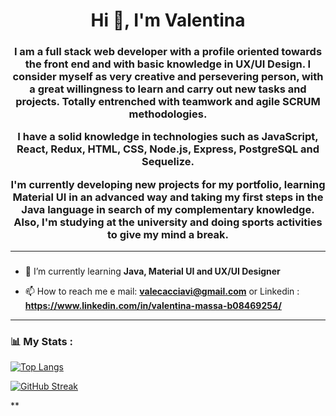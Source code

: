 

<div>
    <h1 align="center">Hi 👋, I'm Valentina</h1>
    <h3 align="center"> I am a full stack web developer with a profile oriented towards the front end and with basic knowledge in UX/UI Design. I consider myself as very creative and persevering person, with a great willingness to learn and carry out new tasks and projects. Totally entrenched with teamwork and agile SCRUM methodologies.

I have a solid knowledge in technologies such as JavaScript, React, Redux, HTML, CSS, Node.js, Express, PostgreSQL and Sequelize. 

I'm currently developing new projects for my portfolio, learning Material UI in an advanced way and taking my first steps in the Java language in search of my complementary knowledge.
Also, I'm studying at the university and doing sports activities to give my mind a break.</h3>
</div>




---

### 

- 📝 I’m currently learning **Java, Material UI and UX/UI Designer**

- 📫 How to reach me e mail: **valecacciavi@gmail.com** or Linkedin : **https://www.linkedin.com/in/valentina-massa-b08469254/**






---

### 📊 My Stats :

[![Top Langs](https://github-readme-stats.vercel.app/api/top-langs/?username=massavalentina&theme=tokyonight)](https://github.com/anuraghazra/github-readme-stats)


[![GitHub Streak](http://github-readme-streak-stats.herokuapp.com?user=massavalentina&theme=onedark)](https://git.io/streak-stats)



**





